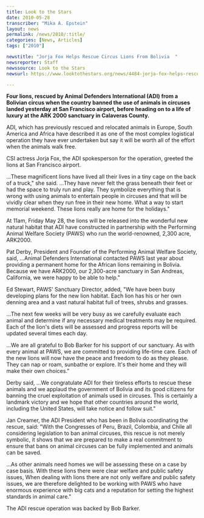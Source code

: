 ```yaml
---
title: Look to the Stars
date: 2010-05-28
transcriber: "Mika A. Epstein"
layout: news
permalink: /news/2010/:title/
categories: [News, Articles]
tags: ["2010"]

newstitle: "Jorja Fox Helps Rescue Circus Lions From Bolivia  "
newsreporter: Staff
newssource: Look to the Stars
newsurl: https://www.looktothestars.org/news/4484-jorja-fox-helps-rescue-circus-lions-from-bolivia

---
```


**Four lions, rescued by Animal Defenders International (ADI) from a Bolivian circus when the country banned the use of animals in circuses landed yesterday at San Francisco airport, before heading on to a life of luxury at the ARK 2000 sanctuary in Calaveras County.**

ADI, which has previously rescued and relocated animals in Europe, South America and Africa have described it as one of the most complex logistical operation they have ever undertaken but say it will be worth all of the effort when the animals walk free.

CSI actress Jorja Fox, the ADI spokesperson for the operation, greeted the lions at San Francisco airport.

...These magnificent lions have lived all their lives in a tiny cage on the back of a truck," she said. ...They have never felt the grass beneath their feet or had the space to truly run and play. They symbolize everything that is wrong with using animals to entertain people in circuses and that will be vividly clear when they run free in their new home. What a way to start memorial weekend. These lions really are home for the holidays."

At 11am, Friday May 28, the lions will be released into the wonderful new natural habitat that ADI have constructed in partnership with the Performing Animal Welfare Society (PAWS) who run the world-renowned, 2,300 acre, ARK2000.

Pat Derby, President and Founder of the Performing Animal Welfare Society, said, ...Animal Defenders International contacted PAWS last year about providing a permanent home for the African lions remaining in Bolivia. Because we have ARK2000, our 2,300-acre sanctuary in San Andreas, California, we were happy to be able to help."

Ed Stewart, PAWS' Sanctuary Director, added, "We have been busy developing plans for the new lion habitat. Each lion has his or her own denning area and a vast natural habitat full of trees, shrubs and grasses.

...The next few weeks will be very busy as we carefully evaluate each animal and determine if any necessary medical treatments may be required. Each of the lion's diets will be assessed and progress reports will be updated several times each day.

...We are all grateful to Bob Barker for his support of our sanctuary. As with every animal at PAWS, we are committed to providing life-time care. Each of the new lions will now have the peace and freedom to do as they please. They can nap or roam, sunbathe or explore. It's their home and they will make their own choices."

Derby said, ...We congratulate ADI for their tireless efforts to rescue these animals and we applaud the government of Bolivia and its good citizens for banning the cruel exploitation of animals used in circuses. This is certainly a landmark victory and we hope that other countries around the world, including the United States, will take notice and follow suit."

Jan Creamer, the ADI President who has been in Bolivia coordinating the rescue, said: "With the Congresses of Peru, Brazil, Colombia, and Chile all considering legislation to ban animal circuses, this rescue is not merely symbolic, it shows that we are prepared to make a real commitment to ensure that bans on animal circuses can be fully implemented and animals can be saved.

...As other animals need homes we will be assessing these on a case by case basis. With these lions there were clear welfare and public safety issues, When dealing with lions there are not only welfare and public safety issues, we are therefore delighted to be working with PAWS who have enormous experience with big cats and a reputation for setting the highest standards in animal care."

The ADI rescue operation was backed by Bob Barker.
